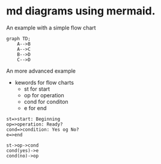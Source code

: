 # md diagrams using mermaid. 
An example with a simple flow chart
```mermaid
graph TD;
    A-->B
    A-->C
    B-->D
    C-->D
```
An more advanced example 
- kewords for flow charts
    - st for start
    - op for operation
    - cond for conditon
    - e for end 
```flow
st=>start: Beginning
op=>operation: Ready?
cond=>condition: Yes og No?
e=>end

st->op->cond
cond(yes)->e
cond(no)->op
```